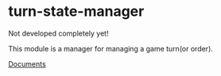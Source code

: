 # turn-state-manager
Not developed completely yet!

This module is a manager for managing a game turn(or order).

[Documents](https://www.notion.so/Turn-State-Manager-14ba61f0c20e47c8b8d24a689ece3fde)
